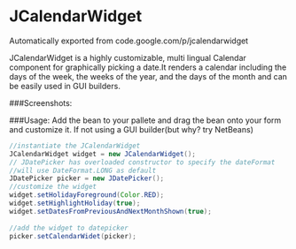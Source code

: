 # JCalendarWidget
Automatically exported from code.google.com/p/jcalendarwidget

JCalendarWidget is a highly customizable, multi lingual Calendar component for graphically picking a date.It renders a calendar including the days of the week, the weeks of the year, and the days of the month and can be easily used in GUI builders.

###Screenshots:

###Usage:
Add the bean to your pallete and drag the bean onto your form and customize it.
If not using a GUI builder(but why? try NetBeans)

```java
//instantiate the JCalendarWidget
JCalendarWidget widget = new JCalendarWidget();
// JDatePicker has overloaded constructor to specify the dateFormat
//will use DateFormat.LONG as default
JDatePicker picker = new JDatePicker();
//customize the widget
widget.setHolidayForeground(Color.RED);
widget.setHighlightHoliday(true);
widget.setDatesFromPreviousAndNextMonthShown(true);
 
//add the widget to datepicker
picker.setCalendarWidet(picker);
```

